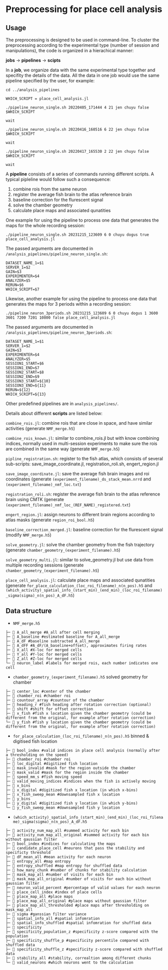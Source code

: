 # Preprocessing for place cell analysis

## Usage
The preprocessing is designed to be used in command-line. To cluster the preprocessing according to the experimental type (number of session and manipulations), the code is organized in a hierachical manner: 

**jobs** -> **pipelines** -> **scipts**

In a **job**, we organize data with the same experimental type together and specifity the details of the data. All the data in one job would use the same pipeline specified by the user, for example:
```
cd ../analysis_pipelines

WHICH_SCRIPT = place_cell_analysis.jl

./pipeline_neuron_single.sh 20220405_171444 4 21 jen chuyu false $WHICH_SCRIPT

wait

./pipeline_neuron_single.sh 20220416_160516 6 22 jen chuyu false $WHICH_SCRIPT

wait

./pipeline_neuron_single.sh 20220417_165530 2 22 jen chuyu false $WHICH_SCRIPT

wait
```



A **pipeline** consists of a series of commands running different scripts. A typical pipleline would follow such a consequence: 
1. combine rois from the same neuron
2. register the average fish brain to the atlas reference brain
3. baseline correction for the flurescent signal
4. solve the chamber geometry
5. calculate place maps and associated qunatities

One example for using the pipeline to process one data that generates the maps for the whole recording session:
```
./pipeline_neuron_single.sh 20231215_123609 6 0 chuyu dogus true place_cell_analysis.jl
```

The passed arguments are documented in `/analysis_pipelines/pipeline_neuron_single.sh`:
```
DATASET_NAME_1=$1
SERVER_1=$2
GAIN=$3
EXPERIMENTER=$4
ANALYZER=$5
RERUN=$6
WHICH_SCRIPT=$7
```

Likewise, another example for using the pipeline to process one data that generates the maps for 3 periods within a recording session:
```
./pipeline_neuron_3periods.sh 20231215_123609 6 0 chuyu dogus 1 3600 3601 7200 7201 10800 false place_cell_analysis.jl
```
The passed arguments are documented in `/analysis_pipelines/pipeline_neuron_3periods.sh`:
```
DATASET_NAME_1=$1
SERVER_1=$2
GAIN=$3
EXPERIMENTER=$4
ANALYZER=$5
SESSION1_START=$6
SESSION1_END=$7
SESSION2_START=$8
SESSION2_END=$9
SESSION3_START=${10}
SESSION3_END=${11}
RERUN=${12}
WHICH_SCRIPT=${13}
```

Other predefined pipelines are in `analysis_pipelines/`.



Details about different **scripts** are listed below:

 `combine_rois.jl`:
combine rois that are close in space, and have similar activities
(generate `NMF_merge.h5`)

 `combine_rois_known.jl`:
similar to combine_rois.jl but with know combining indices, normally used in multi-session experiments to make sure the rois are combined in the same way
(generate `NMF_merge.h5`)

`pipline_registration.sh`:
register to the fish atlas, which consists of several sub-scripts: save_image_coordinate.jl, registration_roli.sh, engert_region.jl

 `save_image_coordinate.jl`:
save the average fish brain images and roi coordinates
(generate `(experiment_filename)_ds_stack_mean.nrrd` and `(experiment_filename)_nmf_loc.txt`)

 `registration_roli.sh`:
register the average fish brain to the atlas reference brain using CMTK
(generate `(experiment_filename)_nmf_loc_(REF_NAME)_registered.txt`)

 `engert_region.jl`:
assign neurons to different brain regions according to atlas masks
(generate `region_roi_bool.h5`)

 `baseline_correction_merged.jl`:
baseline correction for the flurescent signal
(modify `NMF_merge.h5`)

 `solve_geometry.jl`:
solve the chamber geometry from the fish trajectory
(generate `chamber_geometry_(experiment_filename).h5`)

 `solve_geometry_multi.jl`:
similar to solve_geometry.jl but use data from multiple recording sessions
(generate `chamber_geometry_(experiment_filename).h5`)

 `place_cell_analysis.jl`:
calculate place maps and associated qunatities
(generate `for_place_calculation_(loc_roi_filename)_n(n_pos).h5` and `(which_activity)_spatial_info_(start_min)_(end_min)_(loc_roi_filename)_sigma(sigma)_n(n_pos)_A_dF.h5`)

## Data structure
* `NMF_merge.h5`
```
├─ 🔢 A_all_merge #A_all after cell merging
├─ 🔢 A_baseline #estimated baseline for A_all_merge
├─ 🔢 A_dF #baseline subtracted A_all_merge
├─ 🔢 A_dFF #A_dF/(A_baseline+offset), approximates firing rates
├─ 🔢 X_all #X-loc for merged cells
├─ 🔢 Y_all #Y-loc for merged cells
├─ 🔢 Z_all #Z-loc for merged cells
└─ 🔢 neuron_label #labels for merged rois, each number indicates one cell
```

* `chamber_geometry_(experiment_filename).h5`
solved geometry for chamber
```
├─ 🔢 center_loc #center of the chamber
├─ 🔢 chamber_roi #chamber roi
├─ 🔢 countour_array #countour of the chamber
├─ 🔢 heading_r #fish heading after rotation correction (optional)
├─ 🔢 shift #shift for offset correction
├─ 🔢 x_fish #fish x location given the chamber geometry (could be different from the original, for example after rotation correction)
└─ 🔢 y_fish #fish y location given the chamber geometry (could be different from the original, for example after rotation correction)
```

* `for_place_calculation_(loc_roi_filename)_n(n_pos).h5`
binned & digitised fish location
```
├─ 🔢 bool_index #valid indices in place cell analysis (normally after a thresholding on the speed)
├─ 🔢 chamber_roi #chamber roi
├─ 🔢 loc_digital #digitized fish location
├─ 🔢 mask_invalid #mask for the region outside the chamber
├─ 🔢 mask_valid #mask for the region inside the chamber
├─ 🔢 speed_mm_s #fish moving speed
├─ 🔢 valid_moving_indices #indices when the fish is actively moving
├─ 🔢 x_bins
├─ 🔢 x_digital #digitized fish x location (in which x-bins)
├─ 🔢 x_fish_sweep_mean #downsampled fish x location
├─ 🔢 y_bins
├─ 🔢 y_digital #digitized fish y location (in which y-bins)
└─ 🔢 y_fish_sweep_mean #downsampled fish y location
```

* `(which_activity)_spatial_info_(start_min)_(end_min)_(loc_roi_filename)_sigma(sigma)_n(n_pos)_A_dF.h5`
```
├─ 🔢 activity_num_map_all #summed activity for each bin
├─ 🔢 activity_num_map_all_original #summed activity for each bin without gaussian filter
├─ 🔢 bool_index #indices for calculating the maps
├─ 🔢 candidate_place_cell #neurons that pass the stability and specificty threshold
├─ 🔢 dF_mean_all #mean activity for each neuron
├─ 🔢 entropy_all #map entropy
├─ 🔢 entropy_shuffled #map entropy for shuffled data
├─ 🔢 how_many_chunk #number of chunks for stability calculation
├─ 🔢 mask_map_all #number of visits for each bin
├─ 🔢 mask_map_all_original #number of visits for each bin without gaussian filter
├─ 🔢 neuron_valid_percent #percentage of valid values for each neuron
├─ 🔢 place_cell_index #index of place cells
├─ 🔢 place_map_all #place maps
├─ 🔢 place_map_all_original #place maps without gaussian filter
├─ 🔢 place_map_all_thresholded #place maps after thresholding on mask_map_all
├─ 🔢 sigma #ganssian filter variance
├─ 🔢 spatial_info_all #spatial infomration
├─ 🔢 spatial_info_shuffled #spatial infomration for shuffled data
├─ 🔢 specificity
├─ 🔢 specificity_population_z #specificity z-score compared with the population
├─ 🔢 specificity_shuffle_p #specificity percentile compared with shuffled data
├─ 🔢 specificity_shuffle_z #specificity z-score compared with shuffled data
├─ 🔢 stability_all #stability, correaltion among different chunks
└─ 🔢 valid_neurons #which neurons went to the calculation
```



